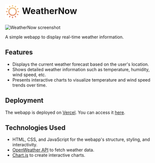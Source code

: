 <div>
	 <h1> 
		 <img src="https://github.com/Major2571/WeatherNow/blob/main/assets/images/weather_icons/01d.svg" width="48" align="center"/> 
     WeatherNow
	 </h1>
</div>

![WeatherNow screenshot](https://github.com/Major2571/WeatherNow/assets/99849455/5e8f4629-18a0-4f47-8c4e-be83cac2aa61)


A simple webapp to display real-time weather information.

## Features

- Displays the current weather forecast based on the user's location.
- Shows detailed weather information such as temperature, humidity, wind speed, etc.
- Presents interactive charts to visualize temperature and wind speed trends over time.

## Deployment

The webapp is deployed on [Vercel](https://vercel.com/). You can access it [here](https://weather-now-rose.vercel.app/).

## Technologies Used

-   HTML, CSS, and JavaScript for the webapp's structure, styling, and interactivity.
-   [OpenWeather API](https://openweathermap.org/api) to fetch weather data.
-   [Chart.js](https://www.chartjs.org/) to create interactive charts.
